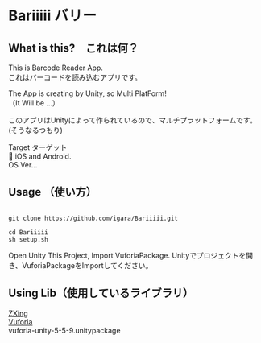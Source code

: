 # Bariiiii バリー


## What is this?　これは何？

This is Barcode Reader App.  
これはバーコードを読み込むアプリです。  

The App is creating by Unity, so Multi PlatForm!  
（It Will be ...）  

このアプリはUnityによって作られているので、マルチプラットフォームです。  
(そうなるつもり)  

Target ターゲット  
📱 iOS and Android.  
OS Ver...  

## Usage （使い方）

```

git clone https://github.com/igara/Bariiiii.git

cd Bariiiii
sh setup.sh

```

Open Unity This Project, Import VuforiaPackage.
Unityでプロジェクトを開き、VuforiaPackageをImportしてください。

## Using Lib（使用しているライブラリ）

[ZXing](https://zxingnet.codeplex.com/)  
[Vuforia](https://developer.vuforia.com/)  
vuforia-unity-5-5-9.unitypackage